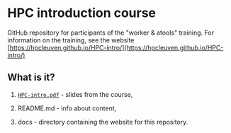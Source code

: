 # HPC introduction course 

GitHub repository for participants of the "worker & atools" training. For information on the training, see the website [https://hpcleuven.github.io/HPC-intro/](https://hpcleuven.github.io/HPC-intro/)

## What is it?

1. [`HPC-intro.pdf`](HPC-into.pdf) - slides from the course,

1. README.md - info about content,

1. docs - directory containing the website for this repository.
